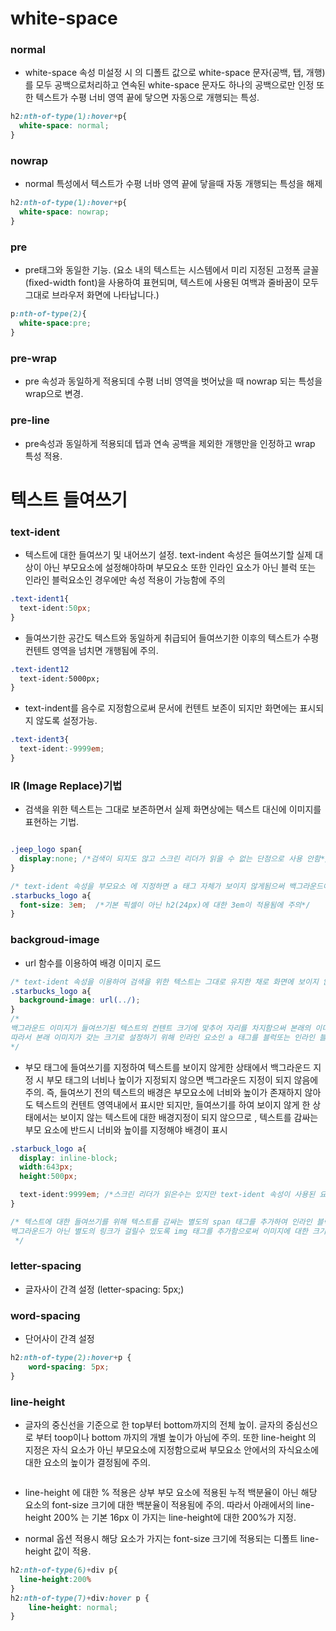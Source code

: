 # white-space

### normal
- white-space 속성 미설정 시 의 디폴트 값으로 white-space 문자(공백, 탭, 개행)를 모두 공백으로처리하고 연속된 white-space 문자도 하나의 공백으로만 인정 
또한 텍스트가 수평 너비 영역 끝에 닿으면 자동으로 개행되는 특성.
```css
h2:nth-of-type(1):hover+p{
  white-space: normal;
}
```
### nowrap
- normal 특성에서 텍스트가 수평 너바 영역 끝에 닿을때 자동 개행되는 특성을 해제
```css
h2:nth-of-type(1):hover+p{
  white-space: nowrap;
}
```

### pre
- pre태그와 동일한 기능. (요소 내의 텍스트는 시스템에서 미리 지정된 고정폭 글꼴(fixed-width font)을 사용하여 표현되며, 텍스트에 사용된 여백과 줄바꿈이 모두 그대로 브라우저 화면에 나타납니다.)
```css
p:nth-of-type(2){
  white-space:pre;
}
```
### pre-wrap
- pre 속성과 동일하게 적용되데 수평 너비 영역을 벗어났을 때 nowrap 되는 특성을 wrap으로 변경.

### pre-line
- pre속성과 동일하게 적용되데 텝과 연속 공백을 제외한 개행만을 인정하고 wrap 특성 적용.

# 텍스트 들여쓰기

### text-ident
- 텍스트에 대한 들여쓰기 및 내어쓰기 설정. text-indent 속성은 들여쓰기할 실제 대상이 아닌 부모요소에 설정해야하며 부모요소 또한
  인라인 요소가 아닌 블럭 또는 인라인 블럭요소인 경우에만 속성 적용이 가능함에 주의
```css
.text-ident1{
  text-ident:50px;
}
```
- 들여쓰기한 공간도 텍스트와 동일하게 취급되어 들여쓰기한 이후의 텍스트가 수평 컨텐트 영역을 넘치면 개행됨에 주의.
```css
.text-ident12
  text-ident:5000px;
}
```

- text-indent를 음수로 지정함으로써 문서에 컨텐트 보존이 되지만 화면에는 표시되지 않도록 설정가능.
```css
.text-ident3{
  text-ident:-9999em;
}
```
### IR (Image Replace)기법
- 검색을 위한 텍스트는 그대로 보존하면서 실제 화면상에는 텍스트 대신에 이미지를 표현하는 기법.

```css

.jeep_logo span{
  display:none; /*검색이 되지도 않고 스크린 리더가 읽을 수 없는 단점으로 사용 안함*/
}

/* text-ident 속성을 부모요소 에 지정하면 a 태그 자체가 보이지 않게됨으써 백그라운드에 대한링크가불가하므라 자식요소인 a 태그에 적용.*/
.starbucks_logo a{
  font-size: 3em;  /*기본 픽셀이 아닌 h2(24px)에 대한 3em이 적용됨에 주의*/
}
```

### backgroud-image
- url 함수를 이용하여 배경 이미지 로드

```css
/* text-ident 속성을 이용하여 검색을 위한 텍스트는 그대로 유지한 채로 화면에 보이지 않는 텍스트를 대체하여 링크가 걸릴 수 있도록 a 태그에 대한 백그라운드 이미지 설정.*/
.starbucks_logo a{
  background-image: url(../);
}
/*
백그라운드 이미지가 들여쓰기된 텍스트의 컨텐트 크기에 맞추어 자리를 차지함으써 본래의 이미지 크기가 텍스트 컨텐트 크기에 맞지 않으면, 이미지가 부분적으로만 표시되는 문제점 발생가능.
따라서 본래 이미지가 갖는 크기로 설정하기 위해 인라인 요소인 a 태그를 블럭또는 인라인 블럭 요소로 변경하여 이미지 킈 설정. 
*/
```

* 부모 태그에 들여쓰기를 지정하여 텍스트를 보이지 않게한 상태에서 백그라운드 지정 시 부모 태그의 너비나 높이가 지정되지 않으면 백그라운드 지정이 되지 않음에 주의.
  즉, 들여쓰기 전의 텍스트의 배경은 부모요소에 너비와 높이가 존재하지 않아도 텍스트의 컨텐트 영역내에서 표시만 되지만, 들여쓰기를 하여 보이지 않게 한 상태에서는 
보이지 않는 텍스트에 대한 배경지정이 되지 않으므로 , 텍스트를 감싸는 부모 요소에 반드시 너비와 높이를 지정해야 배경이 표시

```css
.starbuck_logo a{
  display: inline-block;
  width:643px;
  height:500px;

  text-ident:9999em; /*스크린 리더가 읽은수는 있지만 text-ident 속성이 사용된 요소가 많은 경우네는인덴트에 대한 반복적인 연산으로 인한 웹페이지 로딩 저하의 요인이 될 수 있음에 주의*/ 
}

/* 텍스트에 대한 들여쓰기를 위해 텍스트를 감싸는 별도의 span 태그를 추가하여 인라인 블럭요소로 변경후 text-ident 속성을 통해 화면에 표시되지 않도록 설정.
백그라운드가 아닌 별도의 링크가 걸릴수 있도록 img 태그를 추가함으로써 이미지에 대한 크기 설정 가능.
 */
```

### letter-spacing
- 글자사이 간격 설정 (letter-spacing: 5px;)

### word-spacing
- 단어사이 간격 설정  
```css
h2:nth-of-type(2):hover+p {
    word-spacing: 5px;
}
```

### line-height
- 글자의 중신선을 기준으로 한 top부터 bottom까지의 전체 높이.
  글자의 중심선으로 부터 toop이나 bottom 까지의 개별 높이가 아님에 주의.
  또한 line-height 의 지정은 자식 요소가 아닌 부모요소에 지정함으로써 부모요소 안에서의 자식요소에 대한 요소의 높이가 결정됨에 주의.

```css

```

* line-height 에 대한 % 적용은 상부 부모 요소에 적용된 누적 백분율이 아닌 해당 요소의 font-size 크기에 대한 백분율이 적용됨에 주의.
따라서 아래에서의 line-height 200% 는 기본 16px 이 가지는 line-height에 대한 200%가 지정.

* normal 옵션 적용시 해당 요소가 가지는 font-size 크기에 적용되는 디폴트 line-height 값이 적용.
```css
h2:nth-of-type(6)+div p{
  line-height:200%
}
h2:nth-of-type(7)+div:hover p {
    line-height: normal;
}
```





